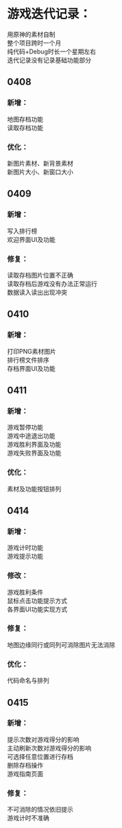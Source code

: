 # **游戏迭代记录：**

用原神的素材自制   
整个项目跨时一个月   
纯代码+Debug时长一个星期左右   
迭代记录没有记录基础功能部分

## 0408   
### 新增：   
地图存档功能    
读取存档功能   

### 优化：   
新图片素材、新背景素材   
新图片大小、新窗口大小    

## 0409   
### 新增：   
写入排行榜   
欢迎界面UI及功能   

### 修复：    
读取存档图片位置不正确   
读取存档后游戏没有办法正常运行   
数据读入读出出现冲突   

## 0410   
### 新增：   
打印PNG素材图片    
排行榜文件排序     
存档界面UI及功能   

## 0411   
### 新增：   
游戏暂停功能    
游戏中途退出功能   
游戏胜利界面及功能   
游戏失败界面及功能   

### 优化：   
素材及功能按钮排列   

## 0414   
### 新增：   
游戏计时功能   
游戏提示功能   

### 修改：   
游戏胜利条件    
鼠标点击功能提示方式    
各界面UI功能实现方式    

### 修复：   
地图边缘同行或同列可消除图片无法消除   

### 优化：    
代码命名与排列   

## 0415   
### 新增：   
提示次数对游戏得分的影响   
主动刷新次数对游戏得分的影响    
可选择任意位置进行存档    
删除存档操作    
游戏指南页面    

### 修复：   
不可消除的情况依旧提示    
游戏计时不准确    
